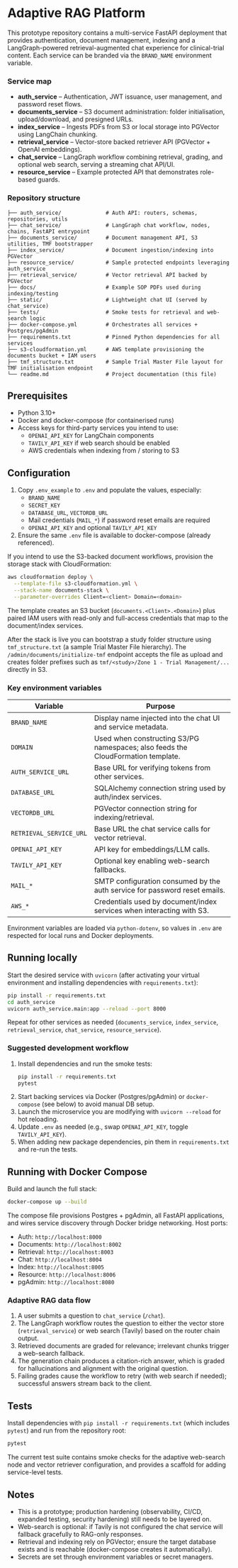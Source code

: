 # Adaptive RAG Platform

This prototype repository contains a multi-service FastAPI deployment that provides authentication, document management, indexing and a LangGraph-powered retrieval-augmented chat experience for clinical-trial content. Each service can be branded via the `BRAND_NAME` environment variable.

### Service map

- **auth_service** – Authentication, JWT issuance, user management, and password reset flows.
- **documents_service** – S3 document administration: folder initialisation, upload/download, and presigned URLs.
- **index_service** – Ingests PDFs from S3 or local storage into PGVector using LangChain chunking.
- **retrieval_service** – Vector-store backed retriever API (PGVector + OpenAI embeddings).
- **chat_service** – LangGraph workflow combining retrieval, grading, and optional web search, serving a streaming chat API/UI.
- **resource_service** – Example protected API that demonstrates role-based guards.

### Repository structure

```
├── auth_service/              # Auth API: routers, schemas, repositories, utils
├── chat_service/              # LangGraph chat workflow, nodes, chains, FastAPI entrypoint
├── documents_service/         # Document management API, S3 utilities, TMF bootstrapper
├── index_service/             # Document ingestion/indexing into PGVector
├── resource_service/          # Sample protected endpoints leveraging auth_service
├── retrieval_service/         # Vector retrieval API backed by PGVector
├── docs/                      # Example SOP PDFs used during indexing/testing
├── static/                    # Lightweight chat UI (served by chat_service)
├── tests/                     # Smoke tests for retrieval and web-search logic
├── docker-compose.yml         # Orchestrates all services + Postgres/pgAdmin
├── requirements.txt           # Pinned Python dependencies for all services
├── s3-cloudformation.yml      # AWS template provisioning the documents bucket + IAM users
├── tmf_structure.txt          # Sample Trial Master File layout for TMF initialisation endpoint
└── readme.md                  # Project documentation (this file)
```

## Prerequisites

- Python 3.10+
- Docker and docker-compose (for containerised runs)
- Access keys for third-party services you intend to use:
  - `OPENAI_API_KEY` for LangChain components
  - `TAVILY_API_KEY` if web search should be enabled
  - AWS credentials when indexing from / storing to S3

## Configuration

1. Copy `.env_example` to `.env` and populate the values, especially:
   - `BRAND_NAME`
   - `SECRET_KEY`
   - `DATABASE_URL`, `VECTORDB_URL`
   - Mail credentials (`MAIL_*`) if password reset emails are required
   - `OPENAI_API_KEY` and optional `TAVILY_API_KEY`
2. Ensure the same `.env` file is available to docker-compose (already referenced).

If you intend to use the S3-backed document workflows, provision the storage stack with CloudFormation:

```bash
aws cloudformation deploy \
  --template-file s3-cloudformation.yml \
  --stack-name documents-stack \
  --parameter-overrides Client=<client> Domain=<domain>
```

The template creates an S3 bucket (`documents.<Client>.<Domain>`) plus paired IAM users with read-only and full-access credentials that map to the document/index services.

After the stack is live you can bootstrap a study folder structure using `tmf_structure.txt` (a sample Trial Master File hierarchy). The `/admin/documents/initialize-tmf` endpoint accepts the file as upload and creates folder prefixes such as `tmf/<study>/Zone 1 - Trial Management/...` directly in S3.

### Key environment variables

| Variable | Purpose |
|----------|---------|
| `BRAND_NAME` | Display name injected into the chat UI and service metadata. |
| `DOMAIN` | Used when constructing S3/PG namespaces; also feeds the CloudFormation template. |
| `AUTH_SERVICE_URL` | Base URL for verifying tokens from other services. |
| `DATABASE_URL` | SQLAlchemy connection string used by auth/index services. |
| `VECTORDB_URL` | PGVector connection string for indexing/retrieval. |
| `RETRIEVAL_SERVICE_URL` | Base URL the chat service calls for vector retrieval. |
| `OPENAI_API_KEY` | API key for embeddings/LLM calls. |
| `TAVILY_API_KEY` | Optional key enabling web-search fallbacks. |
| `MAIL_*` | SMTP configuration consumed by the auth service for password reset emails. |
| `AWS_*` | Credentials used by document/index services when interacting with S3. |

Environment variables are loaded via `python-dotenv`, so values in `.env` are respected for local runs and Docker deployments.

## Running locally

Start the desired service with `uvicorn` (after activating your virtual environment and installing dependencies with `requirements.txt`):

```bash
pip install -r requirements.txt
cd auth_service
uvicorn auth_service.main:app --reload --port 8000
```

Repeat for other services as needed (`documents_service`, `index_service`, `retrieval_service`, `chat_service`, `resource_service`).

### Suggested development workflow

1. Install dependencies and run the smoke tests:
   ```bash
   pip install -r requirements.txt
   pytest
   ```
2. Start backing services via Docker (Postgres/pgAdmin) or `docker-compose` (see below) to avoid manual DB setup.
3. Launch the microservice you are modifying with `uvicorn --reload` for hot reloading.
4. Update `.env` as needed (e.g., swap `OPENAI_API_KEY`, toggle `TAVILY_API_KEY`).
5. When adding new package dependencies, pin them in `requirements.txt` and re-run the tests.

## Running with Docker Compose

Build and launch the full stack:

```bash
docker-compose up --build
```

The compose file provisions Postgres + pgAdmin, all FastAPI applications, and wires service discovery through Docker bridge networking. Host ports:

- Auth: `http://localhost:8000`
- Documents: `http://localhost:8002`
- Retrieval: `http://localhost:8003`
- Chat: `http://localhost:8004`
- Index: `http://localhost:8005`
- Resource: `http://localhost:8006`
- pgAdmin: `http://localhost:8080`

### Adaptive RAG data flow

1. A user submits a question to `chat_service` (`/chat`).
2. The LangGraph workflow routes the question to either the vector store (`retrieval_service`) or web search (Tavily) based on the router chain output.
3. Retrieved documents are graded for relevance; irrelevant chunks trigger a web-search fallback.
4. The generation chain produces a citation-rich answer, which is graded for hallucinations and alignment with the original question.
5. Failing grades cause the workflow to retry (with web search if needed); successful answers stream back to the client.

## Tests

Install dependencies with `pip install -r requirements.txt` (which includes `pytest`) and run from the repository root:

```bash
pytest
```

The current test suite contains smoke checks for the adaptive web-search node and vector retriever configuration, and provides a scaffold for adding service-level tests.

## Notes

- This is a prototype; production hardening (observability, CI/CD, expanded testing, security hardening) still needs to be layered on.
- Web-search is optional: if Tavily is not configured the chat service will fallback gracefully to RAG-only responses.
- Retrieval and indexing rely on PGVector; ensure the target database exists and is reachable (docker-compose creates it automatically).
- Secrets are set through environment variables or secret managers.
